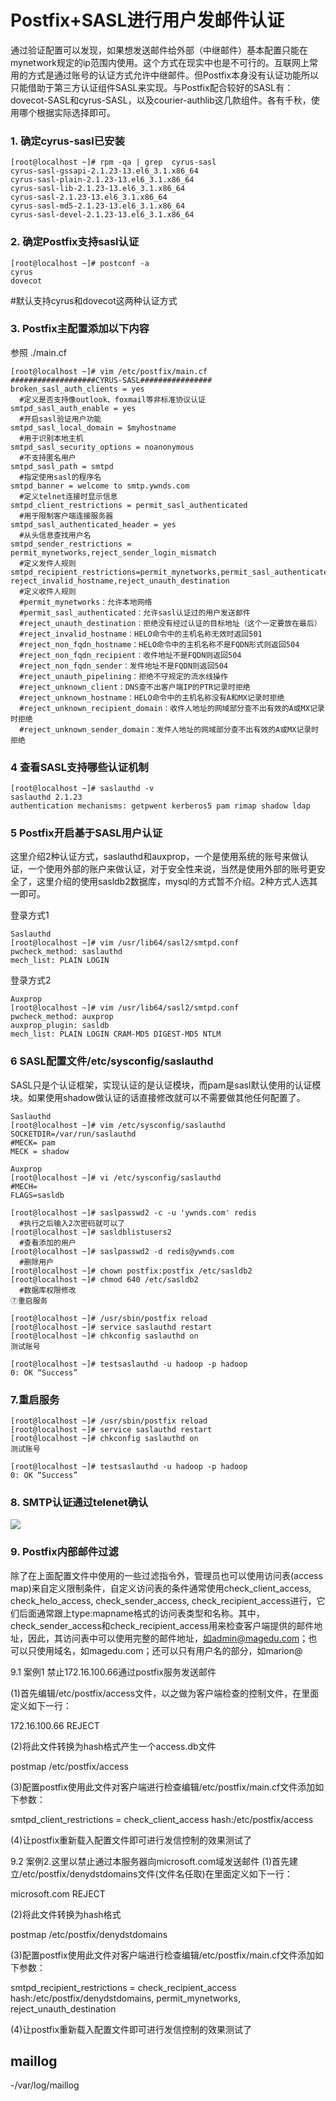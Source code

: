 # Postfix+SASL进行用户发邮件认证

通过验证配置可以发现，如果想发送邮件给外部（中继邮件）基本配置只能在mynetwork规定的ip范围内使用。这个方式在现实中也是不可行的。互联网上常用的方式是通过账号的认证方式允许中继邮件。但Postfix本身没有认证功能所以只能借助于第三方认证组件SASL来实现。与Postfix配合较好的SASL有：dovecot-SASL和cyrus-SASL，以及courier-authlib这几款组件。各有千秋，使用哪个根据实际选择即可。

### 1. 确定cyrus-sasl已安装
```
[root@localhost ~]# rpm -qa | grep  cyrus-sasl
cyrus-sasl-gssapi-2.1.23-13.el6_3.1.x86_64
cyrus-sasl-plain-2.1.23-13.el6_3.1.x86_64
cyrus-sasl-lib-2.1.23-13.el6_3.1.x86_64
cyrus-sasl-2.1.23-13.el6_3.1.x86_64
cyrus-sasl-md5-2.1.23-13.el6_3.1.x86_64
cyrus-sasl-devel-2.1.23-13.el6_3.1.x86_64
```

### 2. 确定Postfix支持sasl认证
```
[root@localhost ~]# postconf -a
cyrus
dovecot
```
  #默认支持cyrus和dovecot这两种认证方式

### 3. Postfix主配置添加以下内容
参照 ./main.cf
```
[root@localhost ~]# vim /etc/postfix/main.cf
###################CYRUS-SASL################
broken_sasl_auth_clients = yes
  #定义是否支持像outlook、foxmail等非标准协议认证
smtpd_sasl_auth_enable = yes
  #开启sasl验证用户功能
smtpd_sasl_local_domain = $myhostname
  #用于识别本地主机
smtpd_sasl_security_options = noanonymous
  #不支持匿名用户
smtpd_sasl_path = smtpd
  #指定使用sasl的程序名
smtpd_banner = welcome to smtp.ywnds.com
  #定义telnet连接时显示信息
smtpd_client_restrictions = permit_sasl_authenticated
  #用于限制客户端连接服务器
smtpd_sasl_authenticated_header = yes
  #从头信息查找用户名
smtpd_sender_restrictions = permit_mynetworks,reject_sender_login_mismatch
  #定义发件人规则
smtpd_recipient_restrictions=permit_mynetworks,permit_sasl_authenticated, reject_invalid_hostname,reject_unauth_destination
  #定义收件人规则
  #permit_mynetworks：允许本地网络
  #permit_sasl_authenticated：允许sasl认证过的用户发送邮件
  #reject_unauth_destination：拒绝没有经过认证的目标地址（这个一定要放在最后）
  #reject_invalid_hostname：HELO命令中的主机名称无效时返回501
  #reject_non_fqdn_hostname：HELO命令中的主机名称不是FQDN形式则返回504
  #reject_non_fqdn_recipient：收件地址不是FQDN则返回504
  #reject_non_fqdn_sender：发件地址不是FQDN则返回504
  #reject_unauth_pipelining：拒绝不守规定的流水线操作
  #reject_unknown_client：DNS查不出客户端IP的PTR记录时拒绝
  #reject_unknown_hostname：HELO命令中的主机名称没有A和MX记录时拒绝
  #reject_unknown_recipient_domain：收件人地址的网域部分查不出有效的A或MX记录时拒绝
  #reject_unknown_sender_domain：发件人地址的网域部分查不出有效的A或MX记录时拒绝
```
### 4 查看SASL支持哪些认证机制

```
[root@localhost ~]# saslauthd -v
saslauthd 2.1.23
authentication mechanisms: getpwent kerberos5 pam rimap shadow ldap
```

### 5 Postfix开启基于SASL用户认证

这里介绍2种认证方式，saslauthd和auxprop，一个是使用系统的账号来做认证，一个使用外部的账户来做认证，对于安全性来说，当然是使用外部的账号更安全了，这里介绍的使用sasldb2数据库，mysql的方式暂不介绍。2种方式人选其一即可。

登录方式1
```
Saslauthd
[root@localhost ~]# vim /usr/lib64/sasl2/smtpd.conf
pwcheck_method: saslauthd
mech_list: PLAIN LOGIN
```

登录方式2
```
Auxprop
[root@localhost ~]# vim /usr/lib64/sasl2/smtpd.conf
pwcheck_method: auxprop
auxprop_plugin: sasldb
mech_list: PLAIN LOGIN CRAM-MD5 DIGEST-MD5 NTLM
```

### 6 SASL配置文件/etc/sysconfig/saslauthd

SASL只是个认证框架，实现认证的是认证模块，而pam是sasl默认使用的认证模块。如果使用shadow做认证的话直接修改就可以不需要做其他任何配置了。

```
Saslauthd
[root@localhost ~]# vim /etc/sysconfig/saslauthd
SOCKETDIR=/var/run/saslauthd
#MECK= pam
MECK = shadow

Auxprop
[root@localhost ~]# vi /etc/sysconfig/saslauthd
#MECH=
FLAGS=sasldb

[root@localhost ~]# saslpasswd2 -c -u 'ywnds.com' redis
  #执行之后输入2次密码就可以了
[root@localhost ~]# sasldblistusers2
  #查看添加的用户
[root@localhost ~]# saslpasswd2 -d redis@ywnds.com
  #删除用户
[root@localhost ~]# chown postfix:postfix /etc/sasldb2
[root@localhost ~]# chmod 640 /etc/sasldb2
  #数据库权限修改
⑦重启服务

[root@localhost ~]# /usr/sbin/postfix reload
[root@localhost ~]# service saslauthd restart
[root@localhost ~]# chkconfig saslauthd on
测试账号

[root@localhost ~]# testsaslauthd -u hadoop -p hadoop
0: OK “Success”
```

### 7.重启服务
```
[root@localhost ~]# /usr/sbin/postfix reload
[root@localhost ~]# service saslauthd restart
[root@localhost ~]# chkconfig saslauthd on
测试账号

[root@localhost ~]# testsaslauthd -u hadoop -p hadoop
0: OK “Success”
```

### 8. SMTP认证通过telenet确认

![](img\2020-11-20-17-36-45.png)


### 9. Postfix内部邮件过滤

除了在上面配置文件中使用的一些过滤指令外，管理员也可以使用访问表(access map)来自定义限制条件，自定义访问表的条件通常使用check_client_access, check_helo_access, check_sender_access, check_recipient_access进行，它们后面通常跟上type:mapname格式的访问表类型和名称。其中，check_sender_access和check_recipient_access用来检查客户端提供的邮件地址，因此，其访问表中可以使用完整的邮件地址，如admin@magedu.com；也可以只使用域名，如magedu.com；还可以只有用户名的部分，如marion@

9.1 案例1 禁止172.16.100.66通过postfix服务发送邮件

(1)首先编辑/etc/postfix/access文件，以之做为客户端检查的控制文件，在里面定义如下一行：

172.16.100.66          REJECT

(2)将此文件转换为hash格式产生一个access.db文件

postmap /etc/postfix/access

(3)配置postfix使用此文件对客户端进行检查编辑/etc/postfix/main.cf文件添加如下参数：

smtpd_client_restrictions = check_client_access hash:/etc/postfix/access

(4)让postfix重新载入配置文件即可进行发信控制的效果测试了

9.2 案例2.这里以禁止通过本服务器向microsoft.com域发送邮件
(1)首先建立/etc/postfix/denydstdomains文件(文件名任取)在里面定义如下一行：

microsoft.com          REJECT

(2)将此文件转换为hash格式

postmap /etc/postfix/denydstdomains

(3)配置postfix使用此文件对客户端进行检查编辑/etc/postfix/main.cf文件添加如下参数：

smtpd_recipient_restrictions = check_recipient_access hash:/etc/postfix/denydstdomains, permit_mynetworks, reject_unauth_destination

(4)让postfix重新载入配置文件即可进行发信控制的效果测试了

## maillog

-/var/log/maillog